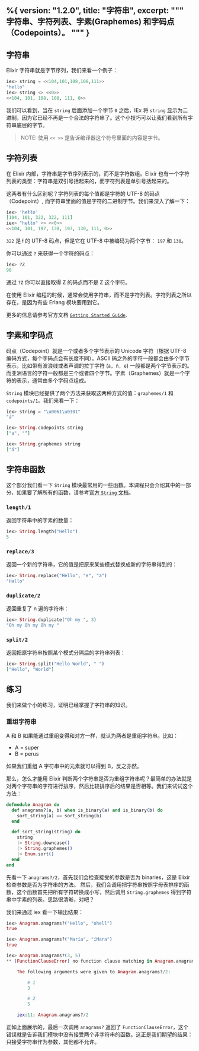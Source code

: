 %{
  version: "1.2.0",
  title: "字符串",
  excerpt: """
  字符串、字符列表、字素(Graphemes) 和字码点（Codepoints）。
  """
}
---

## 字符串

Elixir 字符串就是字节序列，我们来看一个例子：

```elixir
iex> string = <<104,101,108,108,111>>
"hello"
iex> string <> <<0>>
<<104, 101, 108, 108, 111, 0>>
```

我们可以看到，当在 `string` 后面添加一个字节 `0` 之后，IEx 将 `string` 显示为二进制，因为它已经不再是一个合法的字符串了。这个小技巧可以让我们看到所有字符串底层的字节。

>NOTE: 使用 `<< >>` 是告诉编译器这个符号里面的内容是字节。

## 字符列表

在 Elixir 内部，字符串是字节序列表示的，而不是字符数组。Elixir 也有一个字符列表的类型：字符串是双引号括起来的，而字符列表是单引号括起来的。

这两者有什么区别呢？字符列表的每个值都是字符的 UTF-8 的码点（Codepoint）, 而字符串里面的值是字符的二进制字节。我们来深入了解一下：


```elixir
iex> 'hełło'
[104, 101, 322, 322, 111]
iex> "hełło" <> <<0>>
<<104, 101, 197, 130, 197, 130, 111, 0>>
```

`322` 是 ł 的 UTF-8 码点，但是它在 UTF-8 中被编码为两个字节： `197` 和 `130`。

你可以通过 `?` 来获得一个字符的码点：

```elixir
iex> ?Z
90
```

通过 `?Z` 你可以直接取得 Z 的码点而不是 Z 这个字符。

在使用 Elixir 编程的时候，通常会使用字符串，而不是字符列表。字符列表之所以存在，是因为有些 Erlang 模块要用到它。

更多的信息请参考官方文档 [`Getting Started Guide`](http://elixir-lang.org/getting-started/binaries-strings-and-char-lists.html).

## 字素和字码点

码点（Codepoint）就是一个或者多个字节表示的 Unicode 字符（根据 UTF-8 编码方式，每个字码点会有长度不同）。ASCII 码之外的字符一般都会由多个字节表示，比如带有波浪线或者声调的拉丁字符 (`á, ñ, è`) 一般都是两个字节表示的。而亚洲语言的字符一般都是三个或者四个字节。字素（Graphemes）就是一个字符的表示，通常由多个字码点组成。

`String` 模块已经提供了两个方法来获取这两种方式的值：`graphemes/1` 和 `codepoints/1`。我们来看一下：

```elixir
iex> string = "\u0061\u0301"
"á"

iex> String.codepoints string
["a", "́"]

iex> String.graphemes string
["á"]
```

## 字符串函数

这个部分我们看一下 `String` 模块最常用的一些函数。本课程只会介绍其中的一部分，如果要了解所有的函数，请参考[官方 `String` 文档](https://hexdocs.pm/elixir/String.html)。

### `length/1`

返回字符串中的字素的数量：

```elixir
iex> String.length("Hello")
5
```

### `replace/3`

返回一个新的字符串，它的值是把原来某些模式替换成新的字符串得到的：

```elixir
iex> String.replace("Hello", "e", "a")
"Hallo"
```

### `duplicate/2`

返回重复了 n 遍的字符串：

```elixir
iex> String.duplicate("Oh my ", 3)
"Oh my Oh my Oh my "
```

### `split/2`

返回把原字符串按照某个模式分隔后的字符串列表：

```elixir
iex> String.split("Hello World", " ")
["Hello", "World"]
```

## 练习

我们来做个小的练习，证明已经掌握了字符串的知识。

### 重组字符串

A 和 B 如果能通过重组变得和对方一样，就认为两者是重组字符串。比如：

+ A = super
+ B = perus

如果我们重组 A 字符串中的元素就可以得到 B，反之亦然。

那么，怎么才能用 Elixir 判断两个字符串是否为重组字符串呢？最简单的办法就是对两个字符串的字符进行排序，然后比较排序后的结果是否相等。我们来试试这个方法：

```elixir
defmodule Anagram do
  def anagrams?(a, b) when is_binary(a) and is_binary(b) do
    sort_string(a) == sort_string(b)
  end

  def sort_string(string) do
    string
    |> String.downcase()
    |> String.graphemes()
    |> Enum.sort()
  end
end
```

先看一下 `anagrams?/2`，首先我们会检查接受的参数是否为 binaries，这是 Elixir 检查参数是否为字符串的方法。
然后，我们会调用把字符串按照字母表排序的函数，这个函数首先把所有字符转换成小写，然后调用 `String.graphemes` 得到字符串中字素的列表。思路很清晰，对吧？

我们来通过 iex 看一下输出结果：

```elixir
iex> Anagram.anagrams?("Hello", "ohell")
true

iex> Anagram.anagrams?("María", "íMara")
true

iex> Anagram.anagrams?(3, 5)
** (FunctionClauseError) no function clause matching in Anagram.anagrams?/2

    The following arguments were given to Anagram.anagrams?/2:

        # 1
        3

        # 2
        5

    iex:11: Anagram.anagrams?/2
```

正如上面展示的，最后一次调用 `anagrams?` 返回了 `FunctionClauseError`，这个错误就是告诉我们模块中没有接受两个非字符串的函数。这正是我们期望的结果：只接受字符串作为参数，其他都不允许。
